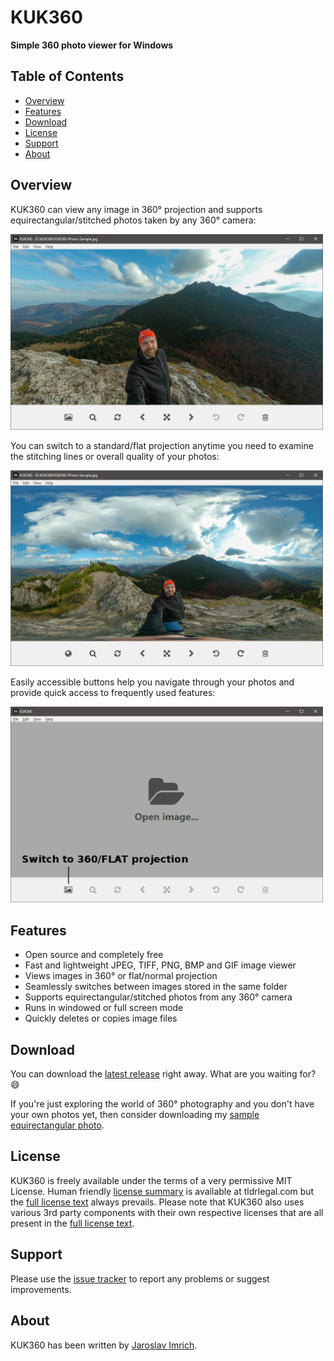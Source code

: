 KUK360
======
**Simple 360 photo viewer for Windows**

## Table of Contents

* [Overview](#overview)
* [Features](#features)
* [Download](#download)
* [License](#license)
* [Support](#support)
* [About](#about)

## Overview

KUK360 can view any image in 360° projection and supports equirectangular/stitched photos taken by any 360° camera:

<img src="img/KUK360-Projection-1.png" alt="KUK360 360° projection" width="500"/>

You can switch to a standard/flat projection anytime you need to examine the stitching lines or overall quality of your photos:

<img src="img/KUK360-Projection-2.png" alt="KUK360 flat projection" width="500"/>

Easily accessible buttons help you navigate through your photos and provide quick access to frequently used features:

<img src="img/KUK360-User-Interface.gif" alt="KUK360 user interface" width="500"/>

## Features

- Open source and completely free
- Fast and lightweight JPEG, TIFF, PNG, BMP and GIF image viewer
- Views images in 360° or flat/normal projection
- Seamlessly switches between images stored in the same folder
- Supports equirectangular/stitched photos from any 360° camera
- Runs in windowed or full screen mode
- Quickly deletes or copies image files

## Download

You can download the [latest release](https://github.com/jariq/KUK360/releases/latest) right away. What are you waiting for? :smile:

If you're just exploring the world of 360° photography and you don't have your own photos yet, then consider downloading my [sample equirectangular photo](img/KUK360-Photo-Sample.jpg).

## License

KUK360 is freely available under the terms of a very permissive MIT License.
Human friendly [license summary](https://www.tldrlegal.com/license/mit-license) is available at tldrlegal.com but the [full license text](LICENSE.md) always prevails.
Please note that KUK360 also uses various 3rd party components with their own respective licenses that are all present in the [full license text](LICENSE.md).

## Support

Please use the [issue tracker](https://github.com/jariq/KUK360/issues) to report any problems or suggest improvements.

## About

KUK360 has been written by [Jaroslav Imrich](https://www.jimrich.sk).